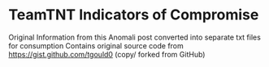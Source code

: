 # TeamTNT Indicators of Compromise
Original Information from this Anomali post converted into separate txt files for consumption
Contains original source code from https://gist.github.com/tgould0 (copy/ forked from GitHub)